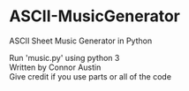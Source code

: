 # ASCII-MusicGenerator
ASCII Sheet Music Generator in Python

Run 'music.py' using python 3 <br />
Written by Connor Austin <br />
Give credit if you use parts or all of the code <br />
